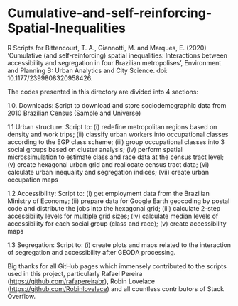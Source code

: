 # Cumulative-and-self-reinforcing-Spatial-Inequalities
R Scripts for Bittencourt, T. A., Giannotti, M. and Marques, E. (2020) ‘Cumulative (and self-reinforcing) spatial inequalities: Interactions between accessibility and segregation in four Brazilian metropolises’, Environment and Planning B: Urban Analytics and City Science. doi: 10.1177/2399808320958426.

The codes presented in this directory are divided into 4 sections:

1.0. Downloads:
Script to download and store sociodemographic data from 2010 Brazilian Census (Sample and Universe)

1.1 Urban structure:
Script to:
(i) redefine metropolitan regions based on density and work trips;
(ii) classify urban workers into occupational classes according to the EGP class scheme;
(iii) group occupational classes into 3 social groups based on cluster analysis;
(iv) perform spatial microssimulation to estimate class and race data at the census tract level;
(v) create hexagonal urban grid and reallocate census tract data;
(vi) calculate urban inequality and segregation indices;
(vii) create urban occupation maps

1.2 Accessibility:
Script to:
(i) get employment data from the Brazilian Ministry of Economy;
(ii) prepare data for Google Earth geocoding by postal code and distribute the jobs into the hexagonal grid;
(iii) calculate 2-step accessibility levels for multiple grid sizes;
(iv) calculate median levels of accessibility for each social group (class and race);
(v) create accessibility maps

1.3 Segregation: 
Script to:
(i) create plots and maps related to the interaction of segregation and accessibility after GEODA processing.


Big thanks for all GitHub pages which immensely contributed to the scripts used in this project, particularly Rafael Pereira (https://github.com/rafapereirabr), Robin Lovelace (https://github.com/Robinlovelace) and all countless contributors of Stack Overflow.
